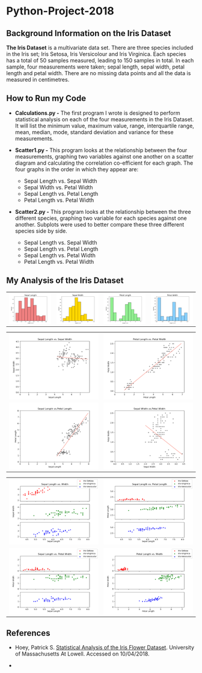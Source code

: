 # Python-Project-2018


## Background Information on the Iris Dataset
**The Iris Dataset** is a multivariate data set. 
There are three species included in the Iris set; Iris Setosa, Iris Versicolour and Iris Virginica. 
Each species has a total of 50 samples measured, leading to 150 samples in total. 
In each sample, four measurements were taken; sepal length, sepal width, petal length and petal width. There are no missing data points and all the data is measured in centimetres. 

## How to Run my Code
* **Calculations.py -**
The first program I wrote is designed to perform statistical analysis on each of the four measurements in the Iris Dataset. It will list the minimum value, maximum value, range, interquartile range, mean, median, mode, standard deviation and variance for these measurements. 

* **Scatter1.py -**
This program looks at the relationship between the four measurements, graphing two variables against one another on a scatter diagram and calculating the correlation co-efficient for each graph. The four graphs in the order in which they appear are:

  * Sepal Length vs. Sepal Width
  * Sepal Width vs. Petal Width    
  * Sepal Length vs. Petal Length
  * Petal Length vs. Petal Width

* **Scatter2.py -**
This program looks at the relationship between the three different species, graphing two variable for each species against one another. Subplots were used to better compare these three different species side by side. 

  * Sepal Length vs. Sepal Width
  * Sepal Length vs. Petal Length
  * Sepal Length vs. Petal Width
  * Petal Length vs. Petal Width

## My Analysis of the Iris Dataset


<table>
 <tr>
   <td><img src='img/hist1.png'></td>
   <td><img src='img/hist2.png'></td>
   <td><img src='img/hist3.png'></td>
   <td><img src='img/hist4.png'></td></tr>
 </table>
 

<table>
 <tr>
   <td><img src='img/scatter1.png'></td>
   <td><img src='img/scatter2.png'></td></tr>
 <tr>
   <td><img src='img/scatter3.png'></td>
   <td><img src='img/scatter4.png'></td></tr>
 </table>
 
 <table>
 <tr>
   <td><img src='img/subplot1.png'></td>
   <td><img src='img/subplot2.png'></td></tr>
 <tr>
   <td><img src='img/subplot3.png'></td>
   <td><img src='img/subplot4.png'></td></tr>
 </table>
 
## References

* Hoey, Patrick S. [Statistical Analysis of the Iris Flower Dataset](http://patrickhoey.com/downloads/Computer_Science/03_Patrick_Hoey_Data_Visualization_Dataset_paper.pdf). University of Massachusetts At Lowell. Accessed on 10/04/2018.

*
